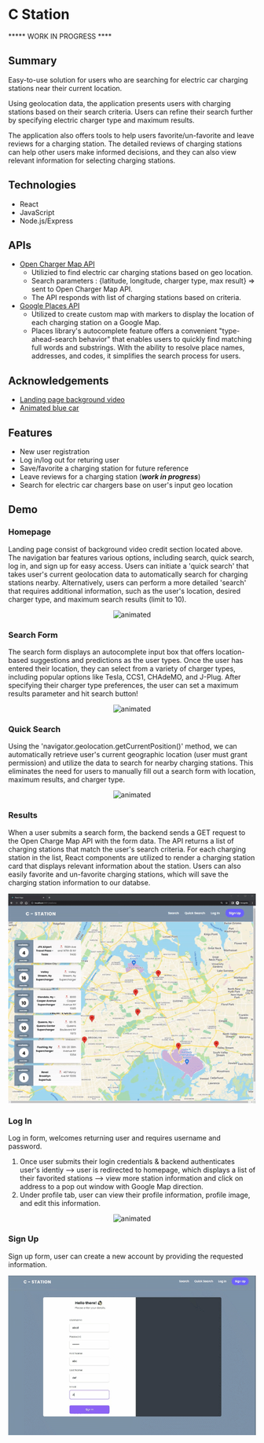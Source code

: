
# C Station

***** WORK IN PROGRESS ****

## Summary
Easy-to-use solution for users who are searching for electric car charging stations near their current location.

Using geolocation data, the application presents users with charging stations based on their search criteria. Users can refine their search further by specifying electric charger type and maximum results. 

The application also offers tools to help users favorite/un-favorite and leave reviews for a charging station. The detailed reviews of charging stations can help other users make informed decisions, and they can also view relevant information for selecting charging stations.

## Technologies
 - React
 - JavaScript
 - Node.js/Express


## APIs
 - [Open Charger Map API](https://openchargemap.org/site)
   - Utilizied to find electric car charging stations based on geo location. 
   - Search parameters : {latitude, longitude, charger type, max result} => sent to Open Charger Map API.
   - The API responds with list of charging stations based on criteria. 
 - [Google Places API](https://developers.google.com/maps/documentation/places/web-service/overview)
   - Utilized to create custom map with markers to display the location of each charging station on a Google Map.
   - Places library's autocomplete feature offers a convenient "type-ahead-search behavior" that enables users to quickly find matching full words and substrings. With the ability to resolve place names, addresses, and codes, it simplifies the search process for users.



## Acknowledgements

 - [Landing page background video](https://www.youtube.com/watch?v=M32bzsBswAk)
 - [Animated blue car](https://codepen.io/gvissing/pen/RwBMxKj)
  
## Features 
 - New user registration
 - Log in/log out for returing user
 - Save/favorite a charging station for future reference
 - Leave reviews for a charging station (***work in progress***)
 - Search for electric car chargers base on user's input geo location
  
## Demo

### Homepage 
Landing page consist of background video credit section located above. The navigation bar features various options, including search, quick search, log in, and sign up for easy access. Users can initiate a 'quick search' that takes user's current geolocation data to automatically search for charging stations nearby. Alternatively, users can perform a more detailed 'search' that requires additional information, such as the user's location, desired charger type, and maximum search results (limit to 10).
<p align="center">
  <img src="https://github.com/xieb3cky/Cstation_Frontend/blob/master/demo/landing-pagegif.gif" alt="animated" />
</p>

### Search Form 
The search form displays an autocomplete input box that offers location-based suggestions and predictions as the user types. Once the user has entered their location, they can select from a variety of charger types, including popular options like Tesla, CCS1, CHAdeMO, and J-Plug. After specifying their charger type preferences, the user can set a maximum results parameter and hit search button!
<p align="center">
  <img src="https://github.com/xieb3cky/Cstation_Frontend/blob/master/demo/searchform.gif" alt="animated" />
</p>

### Quick Search
Using the 'navigator.geolocation.getCurrentPosition()' method, we can automatically retrieve user's current geographic location (user must grant permission) and utilize the data to search for nearby charging stations. This eliminates the need for users to manually fill out a search form with location, maximum results, and charger type.
<p align="center">
  <img src="https://github.com/xieb3cky/Cstation_Frontend/blob/master/demo/quickSearch.gif" alt="animated" />
</p>


### Results
When a user submits a search form, the backend sends a GET request to the Open Charge Map API with the form data. The API returns a list of charging stations that match the user's search criteria. For each charging station in the list, React components are utilized to render a charging station card that displays relevant information about the station. Users can also easily favorite and un-favorite charging stations, which will save the charging station information to our databse.
<p align="center">
  <img src="https://github.com/xieb3cky/Cstation_Frontend/blob/master/demo/resgif.gif" alt="animated" />
</p> 

### Log In 
Log in form, welcomes returning user and requires username and password. 
1. Once user submits their login credentials & backend authenticates user's identiy --> user is redirected to homepage, which displays a list of their favorited stations --> view more station information and click on address to a pop out window with Google Map direction. 
2. Under profile tab, user can view their profile information, profile image, and edit this information. 
<p align="center">
  <img src="https://github.com/xieb3cky/Cstation_Frontend/blob/master/demo/login-profile.gif" alt="animated" />
</p> 

### Sign Up
Sign up form, user can create a new account by providing the requested information. 
<p align="center">
  <img src="https://github.com/xieb3cky/Cstation_Frontend/blob/master/demo/signup.gif" alt="animated" />
</p> 




<!-- ## Goal -->
<!-- ## Set Up Instructions  -->
